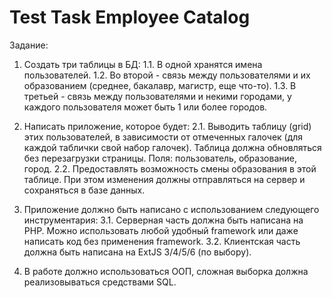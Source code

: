 # Test Task Employee Catalog

Задание:
1. Создать три таблицы в БД:
1.1. В одной хранятся имена пользователей.
1.2. Во второй - связь между пользователями и их образованием (среднее, бакалавр, магистр, еще что-то).
1.3. В третьей - связь между пользователями и некими городами, у каждого пользователя может быть 1 или более городов.

2. Написать приложение, которое будет:
2.1. Выводить таблицу (grid) этих пользователей, в зависимости от отмеченных галочек (для каждой таблички свой набор галочек). Таблица должна обновляться без перезагрузки страницы. Поля: пользователь, образование, город.
2.2. Предоставлять возможность смены образования в этой таблице. При этом изменения должны отправляться на сервер и сохраняться в базе данных.

3. Приложение должно быть написано с использованием следующего инструментария:
3.1. Серверная часть должна быть написана на PHP. Можно использовать любой удобный framework или даже написать код без применения framework.
3.2. Клиентская часть должна быть написана на ExtJS 3/4/5/6 (по выбору).

4. В работе должно использоваться ООП, сложная выборка должна реализовываться средствами SQL.
